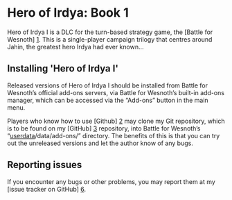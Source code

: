 Hero of Irdya: Book 1
=====================

Hero of Irdya I is a DLC for the turn-based strategy game, the [Battle for Wesnoth] [1].
This is a single-player campaign trilogy that centres around Jahin, the greatest hero Irdya had ever known...

[1]: <https://www.wesnoth.org>

Installing 'Hero of Irdya I'
--------------------------------------------------------------------------------
Released versions of Hero of Irdya I should be installed from Battle for Wesnoth’s
official add-ons servers, via Battle for Wesnoth’s built-in add-ons manager,
which can be accessed via the “Add-ons” button in the main menu.

Players who know how to use [Github] [2] may clone my Git repository, which is to
be found on my [GitHub] [3] repository, into Battle for Wesnoth’s
“[userdata][4]/data/add-ons/” directory.
The benefits of this is that you can try out the unreleased versions and let the author know of any bugs.

[2]: <https://github.com>
[3]: <https://github.com/knyghtmare/Hero_of_Irdya_I>
[4]: <http://wiki.wesnoth.org/EditingWesnoth#Where_is_my_user_data_directory.3F>

Reporting issues
--------------------------------------------------------------------------------
If you encounter any bugs or other problems, you may report them at my [issue
tracker on GitHub] [6].

[6]: <https://github.com/knyghtmare/Hero_of_Irdya_I/issues>